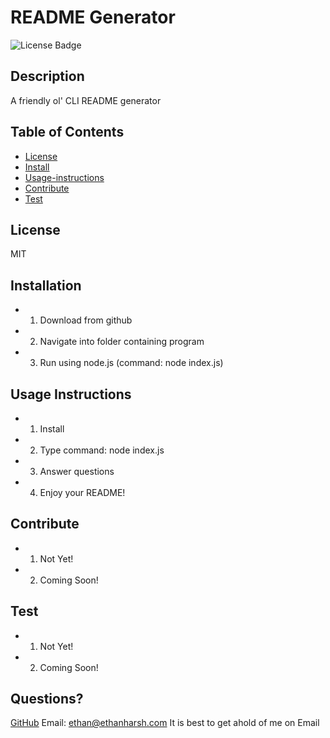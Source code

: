 # README Generator
![License Badge](https://img.shields.io/badge/License-MIT-green)

## Description
A friendly ol' CLI README generator

## Table of Contents
- [License](#license)
- [Install](#install)
- [Usage-instructions](#usage-instructions)
- [Contribute](#contribute)
- [Test](#test)


## License
MIT

## Installation
- 1. Download from github
- 2. Navigate into folder containing program
- 3. Run using node.js (command: node index.js)


## Usage Instructions
- 1. Install
- 2. Type command: node index.js
- 3. Answer questions
- 4. Enjoy your README!


## Contribute
- 1. Not Yet!
- 2. Coming Soon!


## Test
- 1. Not Yet!
- 2. Coming Soon!


## Questions?
[GitHub](https://github.com/EthanHarsh)
Email: ethan@ethanharsh.com
 It is best to get ahold of me on Email